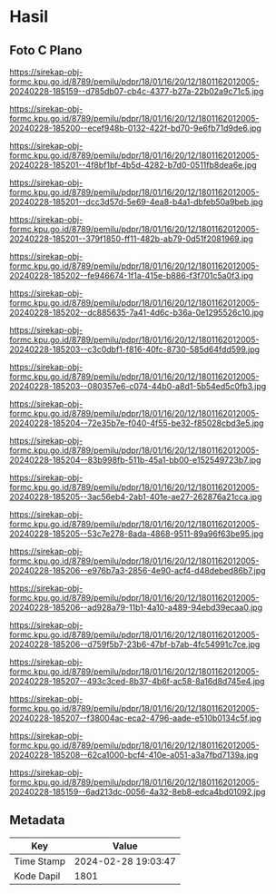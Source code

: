 # Hasil

## Foto C Plano

https://sirekap-obj-formc.kpu.go.id/8789/pemilu/pdpr/18/01/16/20/12/1801162012005-20240228-185159--d785db07-cb4c-4377-b27a-22b02a9c71c5.jpg

https://sirekap-obj-formc.kpu.go.id/8789/pemilu/pdpr/18/01/16/20/12/1801162012005-20240228-185200--ecef948b-0132-422f-bd70-9e6fb71d9de6.jpg

https://sirekap-obj-formc.kpu.go.id/8789/pemilu/pdpr/18/01/16/20/12/1801162012005-20240228-185201--4f8bf1bf-4b5d-4282-b7d0-0511fb8dea6e.jpg

https://sirekap-obj-formc.kpu.go.id/8789/pemilu/pdpr/18/01/16/20/12/1801162012005-20240228-185201--dcc3d57d-5e69-4ea8-b4a1-dbfeb50a9beb.jpg

https://sirekap-obj-formc.kpu.go.id/8789/pemilu/pdpr/18/01/16/20/12/1801162012005-20240228-185201--379f1850-ff11-482b-ab79-0d51f2081969.jpg

https://sirekap-obj-formc.kpu.go.id/8789/pemilu/pdpr/18/01/16/20/12/1801162012005-20240228-185202--fe946674-1f1a-415e-b886-f3f701c5a0f3.jpg

https://sirekap-obj-formc.kpu.go.id/8789/pemilu/pdpr/18/01/16/20/12/1801162012005-20240228-185202--dc885635-7a41-4d6c-b36a-0e1295526c10.jpg

https://sirekap-obj-formc.kpu.go.id/8789/pemilu/pdpr/18/01/16/20/12/1801162012005-20240228-185203--c3c0dbf1-f816-40fc-8730-585d64fdd599.jpg

https://sirekap-obj-formc.kpu.go.id/8789/pemilu/pdpr/18/01/16/20/12/1801162012005-20240228-185203--080357e6-c074-44b0-a8d1-5b54ed5c0fb3.jpg

https://sirekap-obj-formc.kpu.go.id/8789/pemilu/pdpr/18/01/16/20/12/1801162012005-20240228-185204--72e35b7e-f040-4f55-be32-f85028cbd3e5.jpg

https://sirekap-obj-formc.kpu.go.id/8789/pemilu/pdpr/18/01/16/20/12/1801162012005-20240228-185204--83b998fb-511b-45a1-bb00-e152549723b7.jpg

https://sirekap-obj-formc.kpu.go.id/8789/pemilu/pdpr/18/01/16/20/12/1801162012005-20240228-185205--3ac56eb4-2ab1-401e-ae27-262876a21cca.jpg

https://sirekap-obj-formc.kpu.go.id/8789/pemilu/pdpr/18/01/16/20/12/1801162012005-20240228-185205--53c7e278-8ada-4868-9511-89a96f63be95.jpg

https://sirekap-obj-formc.kpu.go.id/8789/pemilu/pdpr/18/01/16/20/12/1801162012005-20240228-185206--e976b7a3-2856-4e90-acf4-d48debed86b7.jpg

https://sirekap-obj-formc.kpu.go.id/8789/pemilu/pdpr/18/01/16/20/12/1801162012005-20240228-185206--ad928a79-11b1-4a10-a489-94ebd39ecaa0.jpg

https://sirekap-obj-formc.kpu.go.id/8789/pemilu/pdpr/18/01/16/20/12/1801162012005-20240228-185206--d759f5b7-23b6-47bf-b7ab-4fc54991c7ce.jpg

https://sirekap-obj-formc.kpu.go.id/8789/pemilu/pdpr/18/01/16/20/12/1801162012005-20240228-185207--493c3ced-8b37-4b6f-ac58-8a16d8d745e4.jpg

https://sirekap-obj-formc.kpu.go.id/8789/pemilu/pdpr/18/01/16/20/12/1801162012005-20240228-185207--f38004ac-eca2-4796-aade-e510b0134c5f.jpg

https://sirekap-obj-formc.kpu.go.id/8789/pemilu/pdpr/18/01/16/20/12/1801162012005-20240228-185208--62ca1000-bcf4-410e-a051-a3a7fbd7139a.jpg

https://sirekap-obj-formc.kpu.go.id/8789/pemilu/pdpr/18/01/16/20/12/1801162012005-20240228-185159--6ad213dc-0056-4a32-8eb8-edca4bd01092.jpg


## Metadata

| Key        | Value               |
| ---------- | ------------------- |
| Time Stamp | 2024-02-28 19:03:47 |
| Kode Dapil | 1801                |




